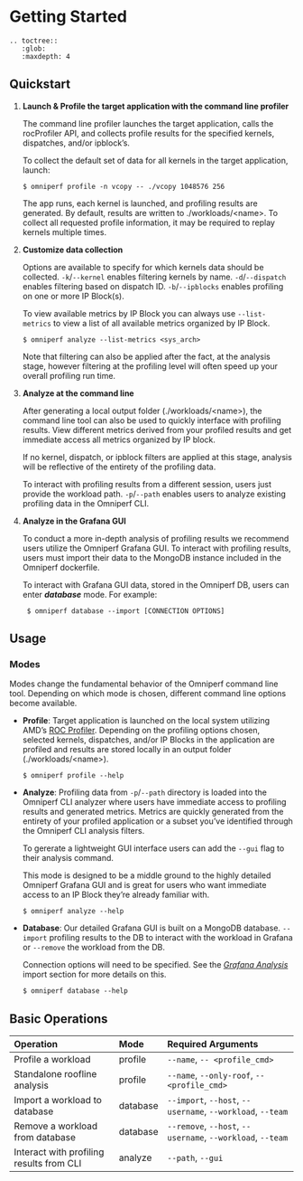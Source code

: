 # Getting Started

```eval_rst
.. toctree::
   :glob:
   :maxdepth: 4
```

## Quickstart

1. **Launch & Profile the target application with the command line profiler**
   
    The command line profiler launches the target application, calls the rocProfiler API, and collects profile results for the specified kernels, dispatches, and/or ipblock’s.

    To collect the default set of data for all kernels in the target application, launch:
    ```shell
    $ omniperf profile -n vcopy -- ./vcopy 1048576 256
    ```
    The app runs, each kernel is launched, and profiling results are generated. By default, results are written to ./workloads/\<name>. To collect all requested profile information, it may be required to replay kernels multiple times.

2. **Customize data collection**
    
    Options are available to specify for which kernels data should be collected.
    `-k`/`--kernel` enables filtering kernels by name. `-d`/`--dispatch` enables filtering based on dispatch ID. `-b`/`--ipblocks` enables profiling on one or more IP Block(s).

    To view available metrics by IP Block you can always use `--list-metrics` to view a list of all available metrics organized by IP Block. 
    ```shell
    $ omniperf analyze --list-metrics <sys_arch>
    ```
    Note that filtering can also be applied after the fact, at the analysis stage, however filtering at the profiling level will often speed up your overall profiling run time.

3. **Analyze at the command line**
   
   After generating a local output folder (./workloads/\<name>), the command line tool can also be used to quickly interface with profiling results. View different metrics derived from your profiled results and get immediate access all metrics organized by IP block.

   If no kernel, dispatch, or ipblock filters are applied at this stage, analysis will be reflective of the entirety of the profiling data.

   To interact with profiling results from a different session, users just provide the workload path.  `-p`/`--path` enables users to analyze existing profiling data in the Omniperf CLI.

4. **Analyze in the Grafana GUI**
   
   To conduct a more in-depth analysis of profiling results we recommend users utilize the Omniperf Grafana GUI. To interact with profiling results, users must import their data to the MongoDB instance included in the Omniperf dockerfile.

    To interact with Grafana GUI data, stored in the Omniperf DB, users can enter ***database*** mode. For example:
   ```shell
    $ omniperf database --import [CONNECTION OPTIONS]
   ```

## Usage

### Modes
Modes change the fundamental behavior of the Omniperf command line tool. Depending on which mode is chosen, different command line options become available.

- **Profile**: Target application is launched on the local system utilizing AMD’s [ROC Profiler](https://github.com/ROCm-Developer-Tools/rocprofiler). Depending on the profiling options chosen, selected kernels, dispatches, and/or IP Blocks in the application are profiled and results are stored locally in an output folder (./workloads/\<name>).

    ```shell
    $ omniperf profile --help
    ```

- **Analyze**: Profiling data from `-p`/`--path` directory is loaded into the Omniperf CLI analyzer where users have immediate access to profiling results and generated metrics. Metrics are quickly generated from the entirety of your profiled application or a subset you’ve identified through the Omniperf CLI analysis filters.

    To gererate a lightweight GUI interface users can add the `--gui` flag to their analysis command.

    This mode is designed to be a middle ground to the highly detailed Omniperf Grafana GUI and is great for users who want immediate access to an IP Block they’re already familiar with.

    ```shell
    $ omniperf analyze --help
    ```

- **Database**: Our detailed Grafana GUI is built on a MongoDB database. `--import` profiling results to the DB to interact with the workload in Grafana or `--remove` the workload from the DB.

    Connection options will need to be specified. See the [*Grafana
    Analysis*](https://amdresearch.github.io/omniperf/analysis.html#grafana-gui-import) import section
    for more details on this.

    ```shell
    $ omniperf database --help
    ```

## Basic Operations

Operation | Mode | Required Arguments
:--|:--|:--
Profile a workload | profile | `--name`, `-- <profile_cmd>`
Standalone roofline analysis | profile | `--name`, `--only-roof`, `-- <profile_cmd>`
Import a workload to database | database | `--import`, `--host`, `--username`, `--workload`, `--team`
Remove a workload from database | database | `--remove`, `--host`, `--username`, `--workload`, `--team`
Interact with profiling results from CLI | analyze | `--path`, `--gui`